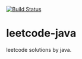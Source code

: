 [![Build Status](https://travis-ci.com/daydaychallenge/leetcode-java.svg?branch=master)](https://travis-ci.com/daydaychallenge/leetcode-java)

# leetcode-java

leetcode solutions by java.